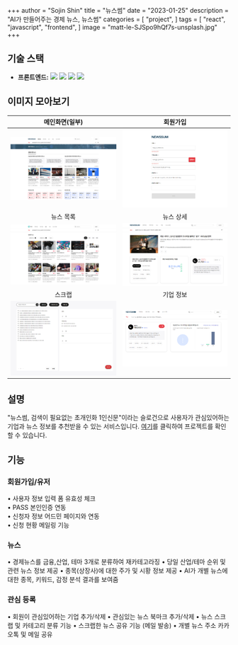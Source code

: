+++
author = "Sojin Shin"
title = "뉴스썸"
date = "2023-01-25"
description = "AI가 만들어주는 경제 뉴스, 뉴스썸"
categories = [
"project",
]
tags = [
"react",
"javascript",
"frontend",
]
image = "matt-le-SJSpo9hQf7s-unsplash.jpg"
+++

## 기술 스택
- **프론트엔드:**
  <img src="https://img.shields.io/badge/javascript-F7DF1E?style=for-the-badge&logo=javascript&logoColor=white" style="display:inline;">
  <img src="https://img.shields.io/badge/react-61DAFB?style=for-the-badge&logo=react&logoColor=white" style="display:inline;">
  <img src="https://img.shields.io/badge/mui-007FFF?style=for-the-badge&logo=mui&logoColor=white" style="display:inline;">
  <img src="https://img.shields.io/badge/axios-5A29E4?style=for-the-badge&logo=axios&logoColor=white" style="display:inline;">



## 이미지 모아보기

|               메인화면(일부)                |                  회원가입                   |
|:-------------------------------------:|:---------------------------------------:|
|   <img src="main.png" width="300"/>   |    <img src="join.png" width="300"/>    |
|                 뉴스 목록                 |                  뉴스 상세                  |
| <img src="newslist.png" width="300"/> | <img src="singlenews.png" width="300"/> |
|                  스크랩                  |                  기업 정보                  |
|  <img src="scrap.png" width="300"/>   |  <img src="corpinfo.png" width="300"/>  |

## 설명
"뉴스썸, 검색이 필요없는 초개인화 1인신문"이라는 슬로건으로 사용자가 관심있어하는 기업과 뉴스 정보를 추천받을 수 있는 서비스입니다. 
[여기](https://www.newssum.co.kr/)를 클릭하여 프로젝트를 확인할 수 있습니다.


## 기능

### 회원가입/유저
• 사용자 정보 입력 폼 유효성 체크  
• PASS 본인인증 연동  
• 신청자 정보 어드민 페이지와 연동  
• 신청 현황 메일링 기능   

### 뉴스
• 경제뉴스를 금융,산업, 테마 3개로 분류하여 재카테고라징
• 당일 산업/테마 순위 및 관련 뉴스 정보 제공
• 종목(상장사)에 대한 주가 및 시황 정보 제공
• AI가 개별 뉴스에 대한 종목, 키워드, 감정 분석 결과를 보여줌


### 관심 등록
• 회원이 관심있어하는 기업 추가/삭제
• 관심있는 뉴스 북마크 추가/삭제
• 뉴스 스크랩 및 카테고리 분류 기능
• 스크랩한 뉴스 공유 기능 (메일 발송)
• 개별 뉴스 주소 카카오톡 및 메일 공유